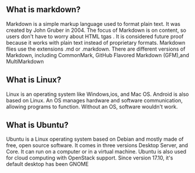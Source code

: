 ## What is markdown?
Markdown is a simple markup language used to format plain text. It was created by John Gruber in 2004. The focus of Markdown is on content, so users don't have to worry about  HTML tgas . It is considered future proof because it works with plain text instead of proprietary formats. Markdown flies use the extensions .md or .markdown. There are different versions of Markdown, including CommonMark, GitHub Flavored Markdown (GFM),and MultiMarkdown
## What is Linux?
Linux is an operating system like Windows,ios, and Mac OS. Android is also based on Linux. An OS manages hardware and software communication, allowing programs to function. Without an OS, software wouldn't work.
## What is Ubuntu?
Ubuntu is a Linux operating system based on Debian and mostly made of free, open source software. It comes in three versions Desktop Server, and Core. It can run on a computer or in a virtual machine. Ubuntu is also used for cloud computing with OpenStack support. Since version 17.10, it's default desktop has been GNOME